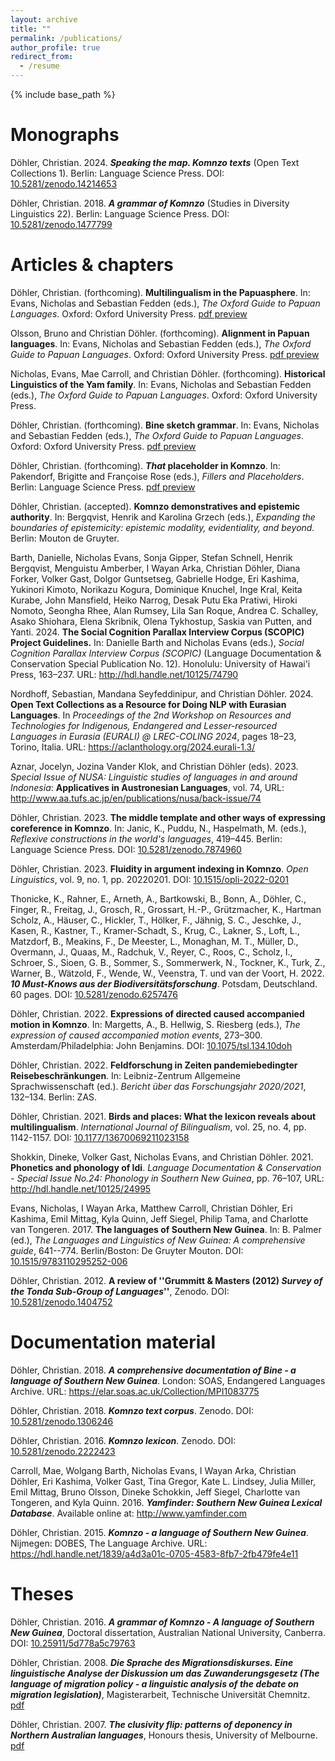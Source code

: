 ```yaml
---
layout: archive
title: ""
permalink: /publications/
author_profile: true
redirect_from:
  - /resume
---
```


{% include base_path %}

Monographs
===

Döhler, Christian. 2024. ***Speaking the map. Komnzo texts*** (Open Text Collections 1). Berlin: Language Science Press. DOI: <a href="https://langsci-press.org/catalog/book/480" target="_blank">10.5281/zenodo.14214653</a>


Döhler, Christian. 2018. ***A grammar of Komnzo*** (Studies in Diversity Linguistics 22). Berlin: Language Science Press. DOI: <a href="https://langsci-press.org/catalog/book/212" target="_blank">10.5281/zenodo.1477799</a>

Articles & chapters
===

Döhler, Christian. (forthcoming). **Multilingualism in the Papuasphere**. In: Evans, Nicholas and Sebastian Fedden (eds.), *The Oxford Guide to Papuan Languages*. Oxford: Oxford University Press. <a href="https://chrdoe.github.io/files/do%CC%88hler2025_OGPL_multilingualism-preprint.pdf" target="_blank">pdf preview</a>

Olsson, Bruno and Christian Döhler. (forthcoming). **Alignment in Papuan languages**. In: Evans, Nicholas and Sebastian Fedden (eds.), *The Oxford Guide to Papuan Languages*. Oxford: Oxford University Press. <a href="https://chrdoe.github.io/files/do%CC%88hler2025_OGPL-alignment_preprint.pdf" target="_blank">pdf preview</a>

Nicholas, Evans, Mae Carroll, and Christian Döhler. (forthcoming). **Historical Linguistics of the Yam family**. In: Evans, Nicholas and Sebastian Fedden (eds.), *The Oxford Guide to Papuan Languages*. Oxford: Oxford University Press.

Döhler, Christian. (forthcoming). **Bine sketch grammar**. In: Evans, Nicholas and Sebastian Fedden (eds.), *The Oxford Guide to Papuan Languages*. Oxford: Oxford University Press. <a href="https://chrdoe.github.io/files/do%CC%88hler2025_OGPL_Bine_sketch_grammar-preprint.pdf" target="_blank">pdf preview</a>

Döhler, Christian. (forthcoming). ***That* placeholder in Komnzo**. In: Pakendorf, Brigitte and Françoise Rose (eds.), *Fillers and Placeholders*. Berlin: Language Science Press. <a href="https://chrdoe.github.io/files/do%CC%88hler2025_That_placeholder_Komnzo-preprint.pdf" target="_blank">pdf preview</a>

Döhler, Christian. (accepted). **Komnzo demonstratives and epistemic authority**. In: Bergqvist, Henrik and Karolina Grzech (eds.), *Expanding the boundaries of epistemicity: epistemic modality, evidentiality, and beyond.* Berlin: Mouton de Gruyter.

Barth, Danielle, Nicholas Evans, Sonja Gipper, Stefan Schnell, Henrik Bergqvist, Menguistu Amberber, I Wayan Arka, Christian Döhler, Diana Forker, Volker Gast, Dolgor Guntsetseg, Gabrielle Hodge, Eri Kashima, Yukinori Kimoto, Norikazu Kogura, Dominique Knuchel, Inge Kral, Keita Kurabe, John Mansfield, Heiko Narrog, Desak Putu Eka Pratiwi, Hiroki Nomoto, Seongha Rhee, Alan Rumsey, Lila San Roque, Andrea C. Schalley, Asako Shiohara, Elena Skribnik, Olena Tykhostup, Saskia van Putten, and Yanti. 2024. **The Social Cognition Parallax Interview Corpus (SCOPIC) Project Guidelines.** In: Danielle Barth and Nicholas Evans (eds.), *Social Cognition Parallax Interview Corpus (SCOPIC)* (Language Documentation & Conservation Special Publication No. 12). Honolulu: University of Hawai'i Press, 163–237. URL: <a href="http://hdl.handle.net/10125/74790" target="_blank">http://hdl.handle.net/10125/74790</a>

Nordhoff, Sebastian, Mandana Seyfeddinipur, and Christian Döhler. 2024. **Open Text Collections as a Resource for Doing NLP with Eurasian Languages**. In *Proceedings of the 2nd Workshop on Resources and Technologies for Indigenous, Endangered and Lesser-resourced Languages in Eurasia (EURALI) @ LREC-COLING 2024*, pages 18–23, Torino, Italia. URL: <a href="https://aclanthology.org/2024.eurali-1.3/" target="_blank">https://aclanthology.org/2024.eurali-1.3/</a>

Aznar, Jocelyn, Jozina Vander Klok, and Christian Döhler (eds). 2023. *Special Issue of NUSA: Linguistic studies of languages in and around Indonesia*: **Applicatives in Austronesian Languages**, vol. 74, URL: <a href="http://www.aa.tufs.ac.jp/en/publications/nusa/back-issue/74" target="_blank">http://www.aa.tufs.ac.jp/en/publications/nusa/back-issue/74</a>

Döhler, Christian. 2023. **The middle template and other ways of expressing coreference in Komnzo**. In: Janic, K., Puddu, N., Haspelmath, M. (eds.), *Reflexive constructions in the world's languages*, 419–445. Berlin: Language Science Press. DOI: <a href="https://doi.org/10.5281/zenodo.7874960" target="_blank">10.5281/zenodo.7874960</a>

Döhler, Christian. 2023. **Fluidity in argument indexing in Komnzo**. *Open Linguistics*, vol. 9, no. 1, pp. 20220201. DOI: <a href="https://doi.org/10.1515/opli-2022-0201" target="_blank">10.1515/opli-2022-0201</a>

Thonicke, K., Rahner, E., Arneth, A., Bartkowski, B., Bonn, A., Döhler, C., Finger, R., Freitag, J., Grosch, R., Grossart, H.-P., Grützmacher, K., Hartman Scholz, A., Häuser, C., Hickler, T., Hölker, F., Jähnig, S. C., Jeschke, J., Kasen, R., Kastner, T., Kramer-Schadt, S., Krug, C., Lakner, S., Loft, L., Matzdorf, B., Meakins, F., De Meester, L., Monaghan, M. T., Müller, D., Overmann, J., Quaas, M., Radchuk, V., Reyer, C., Roos, C., Scholz, I., Schroer, S., Sioen, G. B., Sommer, S., Sommerwerk, N., Tockner, K., Turk, Z., Warner, B., Wätzold, F., Wende, W., Veenstra, T. und van der Voort, H. 2022. ***10 Must-Knows aus der Biodiversitätsforschung***. Potsdam, Deutschland. 60 pages. DOI: <a href="https://zenodo.org/record/6257476" target="_blank">10.5281/zenodo.6257476</a>

Döhler, Christian. 2022. **Expressions of directed caused accompanied motion in Komnzo**. In: Margetts, A., B. Hellwig, S. Riesberg (eds.), *The expression of caused accompanied motion events*, 273–300. Amsterdam/Philadelphia: John Benjamins. DOI: <a href="https://benjamins.com/catalog/tsl.134.10doh" target="_blank">10.1075/tsl.134.10doh</a>

Döhler, Christian. 2022. **Feldforschung in Zeiten pandemiebedingter Reisebeschränkungen**. In: Leibniz-Zentrum Allgemeine Sprachwissenschaft (ed.). *Bericht über das Forschungsjahr 2020/2021*, 132–134. Berlin: ZAS.

Döhler, Christian. 2021. **Birds and places: What the lexicon reveals about multilingualism**. *International Journal of Bilingualism*, vol. 25, no. 4, pp. 1142-1157. DOI: <a href="https://doi.org/10.1177/13670069211023158" target="_blank">10.1177/13670069211023158</a>

Shokkin, Dineke, Volker Gast, Nicholas Evans, and Christian Döhler. 2021. **Phonetics and phonology of Idi**. *Language Documentation & Conservation - Special Issue No.24: Phonology in Southern New Guinea*, pp. 76–107, URL: <a href="http://hdl.handle.net/10125/24995" target="_blank">http://hdl.handle.net/10125/24995</a>

Evans, Nicholas, I Wayan Arka, Matthew Carroll, Christian Döhler, Eri Kashima, Emil Mittag, Kyla Quinn, Jeff Siegel, Philip Tama, and Charlotte van Tongeren. 2017. **The languages of Southern New Guinea**. In: B. Palmer (ed.), *The Languages and Linguistics of New Guinea: A comprehensive guide*, 641--774. Berlin/Boston: De Gruyter Mouton. DOI: <a href="https://doi.org/10.1515/9783110295252-006" target="_blank">10.1515/9783110295252-006</a> 

Döhler, Christian. 2012. **A review of ''Grummitt & Masters (2012) *Survey of the Tonda Sub-Group of Languages*''**, Zenodo. DOI: <a href="http://doi.org/10.5281/zenodo.1404752" target="_blank">10.5281/zenodo.1404752</a>

Documentation material
===

Döhler, Christian. 2018. ***A comprehensive documentation of Bine - a language of Southern New Guinea***. London: SOAS, Endangered Languages Archive. URL: <a href="https://elar.soas.ac.uk/Collection/MPI1083775" target="_blank">https://elar.soas.ac.uk/Collection/MPI1083775</a>

Döhler, Christian. 2018. ***Komnzo text corpus***. Zenodo. DOI: <a href="http://doi.org/10.5281/zenodo.1306246" target="_blank">10.5281/zenodo.1306246</a>

Döhler, Christian. 2016. ***Komnzo lexicon***. Zenodo. DOI: <a href="https://doi.org/10.5281/zenodo.2222423" target="_blank">10.5281/zenodo.2222423</a>

Carroll, Mae, Wolgang Barth, Nicholas Evans, I Wayan Arka, Christian Döhler, Eri Kashima, Volker Gast, Tina Gregor, Kate L. Lindsey, Julia Miller, Emil Mittag, Bruno Olsson, Dineke Schokkin, Jeff Siegel, Charlotte van Tongeren, and Kyla Quinn. 2016. ***Yamfinder: Southern New Guinea Lexical Database***. Available online at: <a href="http://www.yamfinder.com" target="_blank">http://www.yamfinder.com</a>

Döhler, Christian. 2015. ***Komnzo - a language of Southern New Guinea***. Nijmegen: DOBES, The Language Archive. URL: <a href="https://hdl.handle.net/1839/a4d3a01c-0705-4583-8fb7-2fb479fe4e11" target="_blank">https://hdl.handle.net/1839/a4d3a01c-0705-4583-8fb7-2fb479fe4e11</a>

Theses
===


Döhler, Christian. 2016. ***A grammar of Komnzo - A language of Southern New Guinea***, Doctoral dissertation, Australian National University, Canberra. DOI: <a href="https://doi.org/10.25911/5d778a5c79763" target="_blank">10.25911/5d778a5c79763</a>

Döhler, Christian. 2008. ***Die Sprache des Migrationsdiskurses. Eine linguistische Analyse der Diskussion um das Zuwanderungsgesetz (The language of migration policy - a linguistic analysis of the debate on migration legislation)***, Magisterarbeit, Technische Universität Chemnitz. <a href="https://chrdoe.github.io/files/do%CC%88hler2009.pdf" target="_blank">pdf</a>

Döhler, Christian. 2007. ***The clusivity flip: patterns of deponency in Northern Australian languages***, Honours thesis, University of Melbourne. <a href="https://chrdoe.github.io/files/do%CC%88hler2006.pdf" target="_blank">pdf</a>